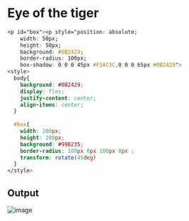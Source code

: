 # Eye of the tiger

```css
<p id="box"><p style="position: absolute;
    width: 50px;
    height: 50px;
    background: #0B2429;
    border-radius: 100px;
    box-shadow: 0 0 0 45px #F3AC3C,0 0 0 65px #0B2429">
<style>
  body{
    background: #0B2429;
    display: flex;
   	justify-content: center;
    align-items: center;
  }
  
  #box{
    width: 200px;
    height: 200px;
    background: #998235;
    border-radius: 100px 0px 100px 0px ;
    transform: rotate(45deg)
  }
</style>
  ```
  
  
## Output

![image](https://user-images.githubusercontent.com/26904087/121185916-2c55f080-c884-11eb-9ece-4c2d8e775acb.png)

